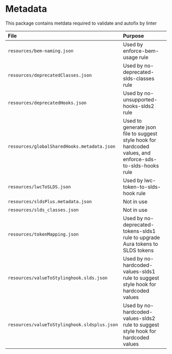# Metadata
This package contains metdata required to validate and autofix by linter

|File|Purpose|
|:---|:---|
|`resources/bem-naming.json`| Used by enforce-bem-usage rule|
|`resources/deprecatedClasses.json`|Used by no-deprecated-slds-classes rule|
|`resources/deprecatedHooks.json`|Used by no-unsupported-hooks-slds2 rule|
|`resources/globalSharedHooks.metadata.json`|Used to generate json file to suggest style hook for hardcoded values, and enforce-sds-to-slds-hooks rule|
|`resources/lwcToSLDS.json`|Used by lwc-token-to-slds-hook rule|
|`resources/sldsPlus.metadata.json`|Not in use|
|`resources/slds_classes.json`|Not in use|
|`resources/tokenMapping.json`|Used by no-deprecated-tokens-slds1 rule to upgrade Aura tokens to SLDS tokens|
|`resources/valueToStylinghook.slds.json`|Used by no-hardcoded-values-slds1 rule to suggest style hook for hardcoded values|
|`resources/valueToStylinghook.sldsplus.json`|Used by no-hardcoded-values-slds2 rule to suggest style hook for hardcoded values|
